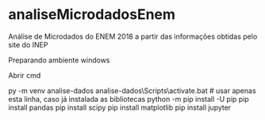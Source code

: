 # analiseMicrodadosEnem
Análise de Microdados do ENEM 2018 a partir das informações obtidas pelo site do INEP

Preparando ambiente windows

Abrir cmd

py -m venv analise-dados
analise-dados\Scripts\activate.bat # usar apenas esta linha, caso já instalada as bibliotecas
python -m pip install -U pip
pip install pandas
pip install scipy
pip install matplotlib
pip install jupyter

